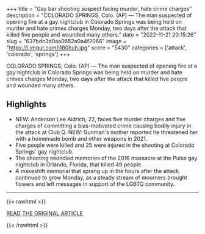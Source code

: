 +++
title = "Gay bar shooting suspect facing murder, hate crime charges"
description = "COLORADO SPRINGS, Colo. (AP) — The man suspected of opening fire at a gay nightclub in Colorado Springs was being held on murder and hate crimes charges Monday, two days after the attack that killed five people and wounded many others."
date = "2022-11-21 20:15:26"
slug = "637bdc3d0aa0652a0a4f2066"
image = "https://i.imgur.com/l180huh.jpg"
score = "5430"
categories = ['attack', 'colorado', 'springs']
+++

COLORADO SPRINGS, Colo. (AP) — The man suspected of opening fire at a gay nightclub in Colorado Springs was being held on murder and hate crimes charges Monday, two days after the attack that killed five people and wounded many others.

## Highlights

- NEW: Anderson Lee Aldrich, 22, faces five murder charges and five charges of committing a bias-motivated crime causing bodily injury in the attack at Club Q. NEW: Gunman's mother reported he threatened her with a homemade bomb and other weapons in 2021.
- Five people were killed and 25 were injured in the shooting at Colorado Springs' gay nightclub.
- The shooting rekindled memories of the 2016 massacre at the Pulse gay nightclub in Orlando, Florida, that killed 49 people.
- A makeshift memorial that sprang up in the hours after the attack continued to grow Monday, as a steady stream of mourners brought flowers and left messages in support of the LGBTQ community.

---

{{< rawhtml >}}
  <p class="article-category">
    <a target="_blank" href="https://apnews.com/article/shootings-colorado-gun-politics-springs-7f079c7feebc32cc8ad46f2724844c18?utm_source=homepage&amp;utm_medium=RelatedStories&amp;utm_campaign=position_01">READ THE ORIGINAL ARTICLE</a>
  </p>
{{< /rawhtml >}}
